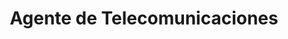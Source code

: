 ---
title: "Agente de Telecomunicaciones"
url: /la-habana/agente-de-telecomunicaciones/
shop: Handy
---